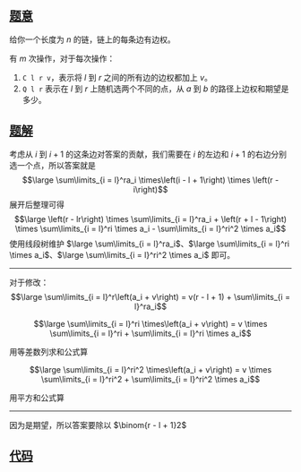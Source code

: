 ## [题意](https://www.luogu.com.cn/problem/P2221)
给你一个长度为 $n$ 的链，链上的每条边有边权。

有 $m$ 次操作，对于每次操作：
1. `C l r v`，表示将 $l$ 到 $r$ 之间的所有边的边权都加上 $v$。
2. `Q l r` 表示在 $l$ 到 $r$ 上随机选两个不同的点，从 $a$ 到 $b$ 的路径上边权和期望是多少。

## [题解]()
考虑从 $i$ 到 $i + 1$ 的这条边对答案的贡献，我们需要在 $i$ 的左边和 $i + 1$ 的右边分别选一个点，所以答案就是
$$\large \sum\limits_{i = l}^ra_i \times\left(i - l + 1\right) \times \left(r - i\right)$$
展开后整理可得
$$\large \left(r - lr\right) \times \sum\limits_{i = l}^ra_i + \left(r + l - 1\right) \times \sum\limits_{i = l}^ri \times a_i - \sum\limits_{i = l}^ri^2 \times a_i$$
使用线段树维护 $\large \sum\limits_{i = l}^ra_i$、$\large \sum\limits_{i = l}^ri \times a_i$、$\large \sum\limits_{i = l}^ri^2 \times a_i$ 即可。

---
对于修改：
$$\large \sum\limits_{i = l}^r\left(a_i + v\right) = v(r - l + 1) + \sum\limits_{i = l}^ra_i$$

$$\large \sum\limits_{i = l}^ri \times\left(a_i + v\right) = v \times \sum\limits_{i = l}^ri + \sum\limits_{i = l}^ri \times a_i$$

用等差数列求和公式算

$$\large \sum\limits_{i = l}^ri^2 \times\left(a_i + v\right) = v \times \sum\limits_{i = l}^ri^2 + \sum\limits_{i = l}^ri^2 \times a_i$$

用平方和公式算

---
因为是期望，所以答案要除以 $\binom{r - l + 1}2$

## [代码](https://raw.verge.tk/rb-tree/rb-tree/main/Code/Luogu/P2221.txt)